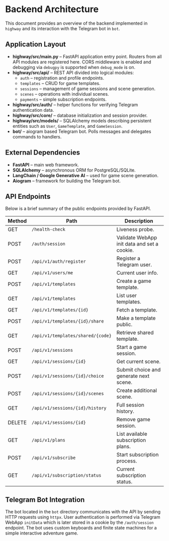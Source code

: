 # Backend Architecture

This document provides an overview of the backend implemented in
`highway` and its interaction with the Telegram bot in `bot`.

## Application Layout

- **highway/src/main.py** – FastAPI application entry point. Routers from
  all API modules are registered here. CORS middleware is enabled and
  debugging via `debugpy` is supported when `debug_mode` is on.
- **highway/src/api/** – REST API divided into logical modules:
  - `auth` – registration and profile endpoints.
  - `templates` – CRUD for game templates.
  - `sessions` – management of game sessions and scene generation.
  - `scenes` – operations with individual scenes.
  - `payments` – simple subscription endpoints.
- **highway/src/auth/** – helper functions for verifying Telegram
  authentication data.
- **highway/src/core/** – database initialization and session provider.
- **highway/src/models/** – SQLAlchemy models describing persistent
  entities such as `User`, `GameTemplate`, and `GameSession`.
- **bot/** – aiogram based Telegram bot. Polls messages and delegates
  commands to handlers.

## External Dependencies

- **FastAPI** – main web framework.
- **SQLAlchemy** – asynchronous ORM for PostgreSQL/SQLite.
- **LangChain / Google Generative AI** – used for game scene generation.
- **Aiogram** – framework for building the Telegram bot.

## API Endpoints

Below is a brief summary of the public endpoints provided by FastAPI.

| Method | Path                                   | Description                          |
|-------|----------------------------------------|--------------------------------------|
| GET   | `/health-check`                        | Liveness probe.                      |
| POST  | `/auth/session`                        | Validate WebApp init data and set a cookie. |
| POST  | `/api/v1/auth/register`                | Register a Telegram user.            |
| GET   | `/api/v1/users/me`                     | Current user info.                   |
| POST  | `/api/v1/templates`                    | Create a game template.              |
| GET   | `/api/v1/templates`                    | List user templates.                 |
| GET   | `/api/v1/templates/{id}`               | Fetch a template.                    |
| POST  | `/api/v1/templates/{id}/share`         | Make a template public.              |
| GET   | `/api/v1/templates/shared/{code}`      | Retrieve shared template.            |
| POST  | `/api/v1/sessions`                     | Start a game session.                |
| GET   | `/api/v1/sessions/{id}`                | Get current scene.                   |
| POST  | `/api/v1/sessions/{id}/choice`         | Submit choice and generate next scene. |
| POST  | `/api/v1/sessions/{id}/scenes`         | Create additional scene.             |
| GET   | `/api/v1/sessions/{id}/history`        | Full session history.                |
| DELETE| `/api/v1/sessions/{id}`                | Remove game session.                 |
| GET   | `/api/v1/plans`                        | List available subscription plans.   |
| POST  | `/api/v1/subscribe`                    | Start subscription process.          |
| GET   | `/api/v1/subscription/status`          | Current subscription status.         |

## Telegram Bot Integration

The bot located in the `bot` directory communicates with the API by
sending HTTP requests using `httpx`. User authentication is performed
via Telegram WebApp `initData` which is later stored in a cookie by the
`/auth/session` endpoint. The bot uses custom keyboards and finite state
machines for a simple interactive adventure game.

